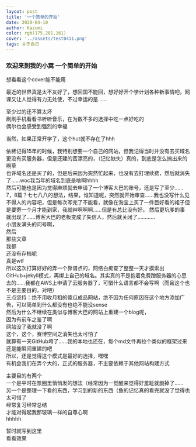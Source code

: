 ```yaml
---
layout: post
title: '一个简单的开始'
date: 2020-04-10
author: Kazumi
color: rgb(175,201,161)
cover: '../assets/test0411.png'
tags: 关于自己
---
```




### 欢迎来到我的小窝 一个简单的开始

想看看这个cover能不能用

最近的世界真是太不友好了，想回国不能回，想好好开个学计划各种新事情吧，网课又让人觉得有力无处使，不过幸运的是……

至少过的还不算太坏<br>
刷刷手机看看书听听音乐，在为数不多的选择中吃一点好吃的<br>
偶尔也会感受到强烈的幸福<br>

当然，如果正常开学了，这个hut就不存在了hhh<br>

依稀记得15年的时候，我特别想要一个自己的网站，但我记得当时并没有去买域名更没有买服务器，但是还建的蛮漂亮的，（记忆缺失）真的，到底是怎么搞出来的啊草<br>
也许域名还是买了的，但是后来因为突然忙起来，也没有去打理续费，然后就消失了……woc我当年的域名到底是啥啊hhhh<br>
然后可能也是因为觉得麻烦就去申请了一个博客大巴的账号，还是写了至少……7，8篇？七七八八的想法，结果，谁知道呢，突然就开始审查……我也没写什么见不得人的内容吧，但是每次写完了不能看，就像在淘宝上买了一件巨好看的裙子但是要寄一个月才能到家，我就艸啊啊啊……但是有总比没有好。
然后更坑爹的事就出现了……博客大巴的老板变成了失信人，然后就关闭了…………<br>
小朋友满头的问号啊，<br>
然后<br>
那些文章<br>
我都<br>
还没有存档呢<br>
真是wtf<br>
所以这次打算好好的弄一个靠谱点的，网络白痴查了整整一天才摸索出GitHub+jekyll模式，再绑上自己的域名。其实真的不是抱着免费蹭服务器的心思去的……我都在AWS上申请了云服务器了，可惜什么语言都不会写啊（而且这个也不是主要目的，对吧）<br>
三点坚持：绝不用收月租的傻瓜成品网站，绝不因为任何原因在这个地方添加广告，可以简单到什么都没有也绝不能没sense<br>
然后为什么不继续在类似与博客大巴的网站上重建一个blog呢，<br>
因为有前车之鉴了啊<br>
网站没了我就没了啊<br>
这个，这个，赛博空间之消失也太可怕了<br>
就算有一天GitHub垮了……我的本地也还在，每个md文件再拉个类似的框架过来还是能瞬间重建的吧<br>
所以，还是觉得这个模式是最好的选择，嘿嘿<br>
有机会我们在弄个大的，正式的服务器，不主要依赖于其他网站构建方式<br>

主要目的有两个<br>
一个是平时在票圈里悄悄发的想法（经常因为一觉醒来觉得好羞耻就删掉了……<br>
另一个是整理一下看的东西，学习到的新的东西（鱼的记忆真的看完就没了觉得也太可惜了<br>
经常复习经常总结<br>
才能对得起我那玻璃一样的自尊心啊<br>
hhhhh<br>

暂时就写到这里<br>
看看效果<br>
